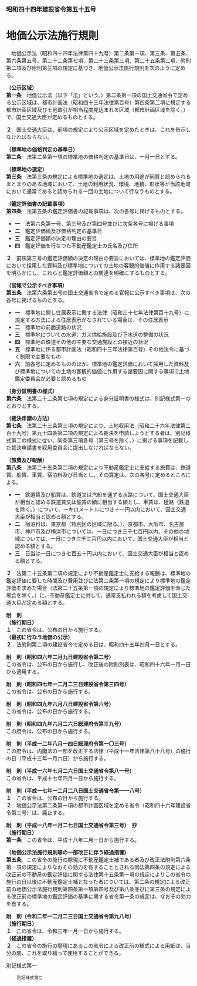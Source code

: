 ### 昭和四十四年建設省令第五十五号  
# 地価公示法施行規則  
　地価公示法（昭和四十四年法律第四十九号）第二条第一項、第三条、第五条、第六条第五号、第二十二条第七項、第二十三条第三項、第二十五条第二項、附則第二項及び附則第三項の規定に基づき、地価公示法施行規則を次のように定める。  
  
**（公示区域）**  
**第一条**　地価公示法（以下「法」という。）第二条第一項の国土交通省令で定める公示区域は、都市計画法（昭和四十三年法律第百号）第四条第二項に規定する都市計画区域及び土地取引が相当程度見込まれる区域（都市計画区域を除く。）で、国土交通大臣が定めるものとする。  
  
**２**　国土交通大臣は、前項の規定により公示区域を定めたときは、これを告示しなければならない。  
  
**（標準地の価格判定の基準日）**  
**第二条**　法第二条第一項の標準地の価格判定の基準日は、一月一日とする。  
  
**（標準地の選定）**  
**第三条**　法第三条の規定による標準地の選定は、土地の用途が同質と認められるまとまりのある地域において、土地の利用状況、環境、地積、形状等が当該地域において通常であると認められる一団の土地について行なうものとする。  
  
**（鑑定評価書の記載事項）**  
**第四条**　法第五条の鑑定評価書の記載事項は、次の各号に掲げるものとする。  
* **一**　法第六条第一号、第三号及び第四号並びに次条各号に掲げる事項  
* **二**　鑑定評価額及び価格判定の基準日  
* **三**　鑑定評価額の決定の理由の要旨  
* **四**　鑑定評価を行なつた不動産鑑定士の氏名及び住所  
  
**２**　前項第三号の鑑定評価額の決定の理由の要旨においては、標準地の鑑定評価において採用した資料及び標準地についての土地の客観的価値に作用する諸要因を明らかにし、これらと鑑定評価額との関連を明確にするものとする。  
  
**（官報で公示すべき事項）**  
**第五条**　法第六条第五号の国土交通省令で定める官報に公示すべき事項は、次の各号に掲げるものとする。  
* **一**　標準地に関し住居表示に関する法律（昭和三十七年法律第百十九号）に規定する方法による住居表示がなされている場合は、その住居表示  
* **二**　標準地の前面道路の状況  
* **三**　標準地についての水道、ガス供給施設及び下水道の整備の状況  
* **四**　標準地の鉄道その他の主要な交通施設との接近の状況  
* **五**　標準地に係る都市計画法（昭和四十三年法律第百号）その他法令に基づく制限で主要なもの  
* **六**　前各号に定めるもののほか、標準地の鑑定評価において採用した資料及び標準地についての土地の客観的価値に作用する諸要因に関する事項で土地鑑定委員会が必要と認めるもの  
  
**（身分証明書の様式）**  
**第六条**　法第二十二条第七項の規定による身分証明書の様式は、別記様式第一のとおりとする。  
  
**（裁決申請の方法）**  
**第七条**　法第二十三条第三項の規定により、土地収用法（昭和二十六年法律第二百十九号）第九十四条第二項の規定による裁決を申請しようとする者は、別記様式第二の様式に従い、同条第三項各号（第三号を除く。）に掲げる事項を記載した裁決申請書を収用委員会に提出しなければならない。  
  
**（旅費及び報酬）**  
**第八条**　法第二十五条第二項の規定により不動産鑑定士に支給する旅費は、鉄道賃、船賃、車賃、宿泊料及び日当とし、その算定は、次の各号に定めるところによる。  
* **一**　鉄道賃及び船賃は、鉄道又は汽船を通ずる水路について、国土交通大臣が相当と認める鉄道賃又は船賃の額に相当する額とし、車賃は、陸路（鉄道を除く。）について、一キロメートルにつき十一円以内において、国土交通大臣が相当と認める額とする。  
* **二**　宿泊料は、東京都（特別区の区域に限る。）、京都市、大阪市、名古屋市、神戸市及び横浜市については、一日につき三千七百円以内、その他の地域については、一日につき三千三百円以内において、国土交通大臣が相当と認める額とする。  
* **三**　日当は一日につき七百五十円以内において、国土交通大臣が相当と認める額とする。  
  
**２**　法第二十五条第二項の規定により不動産鑑定士に支給する報酬は、標準地の鑑定評価に要した時間及び費用並びに法第二条第一項の規定により標準地の鑑定評価を求めた場合（法第二十五条第一項の規定により標準地の鑑定評価を命じた場合を除く。）に、不動産鑑定士に対して、通常支払われる額を考慮して国土交通大臣が定める額とする。  
  
**附　則**  
**（施行期日）**  
**１**　この省令は、公布の日から施行する。  
**（最初に行なう地価の公示）**  
**２**　法附則第二項の建設省令で定める日は、昭和四十五年四月一日とする。  
  
**附　則（昭和四六年二月九日建設省令第二号）**  
この省令は、公布の日から施行し、改正後の附則別表は、昭和四十六年一月一日から適用する。  
  
**附　則（昭和四七年一二月二三日建設省令第三四号）**  
この省令は、公布の日から施行する。  
  
**附　則（昭和四九年六月八日建設省令第六号）**  
この省令は、公布の日から施行する。  
  
**附　則（昭和四九年六月二六日総理府令第三九号）**  
この府令は、公布の日から施行する。  
  
**附　則（平成一二年八月一四日総理府令第一〇三号）**  
この府令は、内閣法の一部を改正する法律（平成十一年法律第八十八号）の施行の日（平成十三年一月六日）から施行する。  
  
**附　則（平成一六年七月二六日国土交通省令第八一号）**  
この省令は、平成十七年四月一日から施行する。  
  
**附　則（平成一七年一二月二八日国土交通省令第一一八号）**  
**１**　この省令は、公布の日から施行する。  
**２**　地価公示法第二条第一項の都市計画区域を定める省令（昭和四十六年建設省令第三号）は、廃止する。  
  
**附　則（平成一八年一月二七日国土交通省令第三号）　抄**  
**（施行期日）**  
**第一条**　この省令は、平成十八年二月一日から施行する。  
  
**（地価公示法施行規則等の一部改正に伴う経過措置）**  
**第五条**　この省令の施行の際現に不動産鑑定士補である者及び改正法附則第六条第一項の規定によりなおその効力を有することとされる同法第四条の規定による改正前の不動産の鑑定評価に関する法律第十五条第一項の規定によりこの省令の施行の日以後に不動産鑑定士補となった者については、第二条の規定による改正前の地価公示法施行規則第四条第一項第四号及び第八条並びに第三条の規定による改正前の標準地の鑑定評価の基準に関する省令第一条の規定は、なおその効力を有する。  
  
**附　則（令和二年一二月二三日国土交通省令第九八号）**  
**（施行期日）**  
**１**　この省令は、令和三年一月一日から施行する。  
**（経過措置）**  
**２**　この省令の施行の際現にあるこの省令による改正前の様式による用紙は、当分の間、これを取り繕って使用することができる。  
  
別記様式第一
          
        別記様式第二
          
        